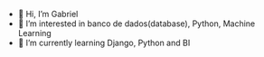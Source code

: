 - 👋 Hi, I’m Gabriel
- 👀 I’m interested in banco de dados(database), Python, Machine Learning
- 🌱 I’m currently learning Django, Python and BI


